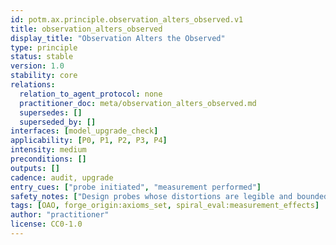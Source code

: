 ```yaml
---
id: potm.ax.principle.observation_alters_observed.v1
title: observation_alters_observed
display_title: "Observation Alters the Observed"
type: principle
status: stable
version: 1.0
stability: core
relations:
  relation_to_agent_protocol: none
  practitioner_doc: meta/observation_alters_observed.md
  supersedes: []
  superseded_by: []
interfaces: [model_upgrade_check]
applicability: [P0, P1, P2, P3, P4]
intensity: medium
preconditions: []
outputs: []
cadence: audit, upgrade
entry_cues: ["probe initiated", "measurement performed"]
safety_notes: ["Design probes whose distortions are legible and bounded"]
tags: [OAO, forge_origin:axioms_set, spiral_eval:measurement_effects]
author: "practitioner"
license: CC0-1.0
---
```

